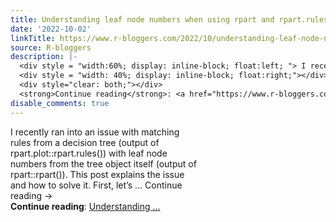 ```yaml
---
title: Understanding leaf node numbers when using rpart and rpart.rules
date: '2022-10-02'
linkTitle: https://www.r-bloggers.com/2022/10/understanding-leaf-node-numbers-when-using-rpart-and-rpart-rules/
source: R-bloggers
description: |-
  <div style = "width:60%; display: inline-block; float:left; "> I recently ran into an issue with matching rules from a decision tree (output of rpart.plot::rpart.rules()) with leaf node numbers from the tree object itself (output of rpart::rpart()). This post explains the issue and how to solve it. First, let’s … Continue reading →</div>
  <div style = "width: 40%; display: inline-block; float:right;"></div>
  <div style="clear: both;"></div>
  <strong>Continue reading</strong>: <a href="https://www.r-bloggers.com/2022/10/understanding-leaf-node-numbers-when-using-rpart-and-rpart-rules/">Understanding ...
disable_comments: true
---
```

<div style = "width:60%; display: inline-block; float:left; "> I recently ran into an issue with matching rules from a decision tree (output of rpart.plot::rpart.rules()) with leaf node numbers from the tree object itself (output of rpart::rpart()). This post explains the issue and how to solve it. First, let’s … Continue reading →</div>
<div style = "width: 40%; display: inline-block; float:right;"></div>
<div style="clear: both;"></div>
<strong>Continue reading</strong>: <a href="https://www.r-bloggers.com/2022/10/understanding-leaf-node-numbers-when-using-rpart-and-rpart-rules/">Understanding ...